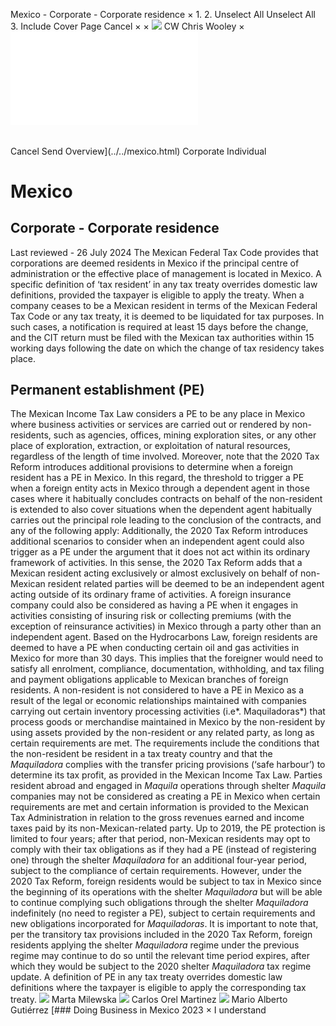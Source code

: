 Mexico - Corporate - Corporate residence
×
1.
2.
Unselect All
Unselect All
3.
Include Cover Page
Cancel
×
×
![](../../-/media/world-wide-tax-summaries/attachments/global---chris-wooley.ashx%3Frev=ac5e5f3223b34096b1afc2a6009c7320&revision=ac5e5f32-23b3-4096-b1af-c2a6009c7320&hash=859B7ADC84DC2CBEC9760E9E6EE7DE6D0A8BFCDF)
CW
Chris Wooley
×
![](corporate-residence.html)
######
Cancel
Send
Overview](../../mexico.html)
Corporate
Individual
# Mexico
## Corporate - Corporate residence
Last reviewed - 26 July 2024
The Mexican Federal Tax Code provides that corporations are deemed residents in Mexico if the principal centre of administration or the effective place of management is located in Mexico. A specific definition of ‘tax resident’ in any tax treaty overrides domestic law definitions, provided the taxpayer is eligible to apply the treaty.
When a company ceases to be a Mexican resident in terms of the Mexican Federal Tax Code or any tax treaty, it is deemed to be liquidated for tax purposes. In such cases, a notification is required at least 15 days before the change, and the CIT return must be filed with the Mexican tax authorities within 15 working days following the date on which the change of tax residency takes place.
## Permanent establishment (PE)
The Mexican Income Tax Law considers a PE to be any place in Mexico where business activities or services are carried out or rendered by non-residents, such as agencies, offices, mining exploration sites, or any other place of exploration, extraction, or exploitation of natural resources, regardless of the length of time involved.
Moreover, note that the 2020 Tax Reform introduces additional provisions to determine when a foreign resident has a PE in Mexico. In this regard, the threshold to trigger a PE when a foreign entity acts in Mexico through a dependent agent in those cases where it habitually concludes contracts on behalf of the non-resident is extended to also cover situations when the dependent agent habitually carries out the principal role leading to the conclusion of the contracts, and any of the following apply:
Additionally, the 2020 Tax Reform introduces additional scenarios to consider when an independent agent could also trigger as a PE under the argument that it does not act within its ordinary framework of activities. In this sense, the 2020 Tax Reform adds that a Mexican resident acting exclusively or almost exclusively on behalf of non-Mexican resident related parties will be deemed to be an independent agent acting outside of its ordinary frame of activities.
A foreign insurance company could also be considered as having a PE when it engages in activities consisting of insuring risk or collecting premiums (with the exception of reinsurance activities) in Mexico through a party other than an independent agent.
Based on the Hydrocarbons Law, foreign residents are deemed to have a PE when conducting certain oil and gas activities in Mexico for more than 30 days. This implies that the foreigner would need to satisfy all enrolment, compliance, documentation, withholding, and tax filing and payment obligations applicable to Mexican branches of foreign residents.
A non-resident is not considered to have a PE in Mexico as a result of the legal or economic relationships maintained with companies carrying out certain inventory processing activities (i.e*. Maquiladoras*) that process goods or merchandise maintained in Mexico by the non-resident by using assets provided by the non-resident or any related party, as long as certain requirements are met. The requirements include the conditions that the non-resident be resident in a tax treaty country and that the *Maquiladora* complies with the transfer pricing provisions (‘safe harbour’) to determine its tax profit, as provided in the Mexican Income Tax Law.
Parties resident abroad and engaged in *Maquila* operations through shelter *Maquila* companies may not be considered as creating a PE in Mexico when certain requirements are met and certain information is provided to the Mexican Tax Administration in relation to the gross revenues earned and income taxes paid by its non-Mexican-related party. Up to 2019, the PE protection is limited to four years; after that period, non-Mexican residents may opt to comply with their tax obligations as if they had a PE (instead of registering one) through the shelter *Maquiladora* for an additional four-year period, subject to the compliance of certain requirements. However, under the 2020 Tax Reform, foreign residents would be subject to tax in Mexico since the beginning of its operations with the shelter *Maquiladora* but will be able to continue complying such obligations through the shelter *Maquiladora* indefinitely (no need to register a PE), subject to certain requirements and new obligations incorporated for *Maquiladoras*.
It is important to note that, per the transitory tax provisions included in the 2020 Tax Reform, foreign residents applying the shelter *Maquiladora* regime under the previous regime may continue to do so until the relevant time period expires, after which they would be subject to the 2020 shelter *Maquiladora* tax regime update.
A definition of PE in any tax treaty overrides domestic law definitions where the taxpayer is eligible to apply the corresponding tax treaty.
![](../../-/media/world-wide-tax-summaries/mexicomarta-milewskamexico--marta-milewskajpg20221018094145043.ashx%3Frev=e5b38e6f49714b7abfea5a9b3b9f2a97&revision=e5b38e6f-4971-4b7a-bfea-5a9b3b9f2a97&hash=B66605D7D13AEE3FA1696B764B400DEC204270C8)
Marta Milewska
![](../../-/media/world-wide-tax-summaries/mexicocarlos-orel-martinezmexico--carlos-orel-martinezjpg20220105114032112.ashx%3Frev=218cf6ba3b0449b8a1811d8fbdf77ce1&revision=218cf6ba-3b04-49b8-a181-1d8fbdf77ce1&hash=4EED2D2AD842DF356785FA1D5F66827EEEA6B70F)
Carlos Orel Martinez
![](../../-/media/world-wide-tax-summaries/mexicomario-alberto-gutierrezmexico--mario-alberto-gutierrezpng20210209120102217.ashx%3Frev=6c16f368a49a4b79bc175ed877cac184&revision=6c16f368-a49a-4b79-bc17-5ed877cac184&hash=BE9D250A7DEAAC044D8A83052C07F89834AB08E1)
Mario Alberto Gutiérrez
[### Doing Business in Mexico 2023
×
I understand